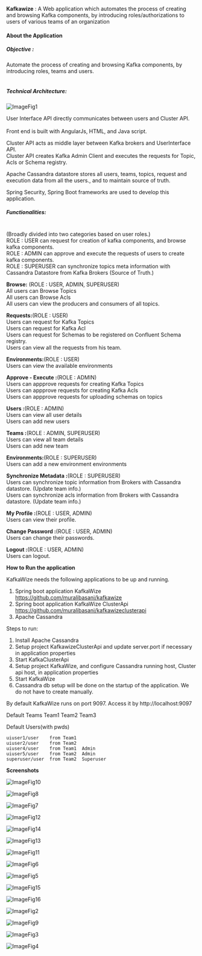 <b>Kafkawize</b> : A Web application which automates the process of creating and browsing Kafka components, by introducing  roles/authorizations to users of various teams of an organization

<h4>About the Application</h4> 

<h5>Objective :</h5>
Automate the process of creating and browsing Kafka components, by introducing roles, teams and users.<br><br>

<h5>Technical Architecture:</h5>

![ImageFig1](https://github.com/muralibasani/kafkawize/blob/master/screenshots/arch.png)


User Interface API directly communicates between users and Cluster API.<br><br>
Front end is built with AngularJs, HTML, and Java script.<br>

Cluster API acts as middle layer between Kafka brokers and UserInterface API.<br>
Cluster API creates Kafka Admin Client and executes the requests for Topic, Acls or Schema registry.<br>

Apache Cassandra datastore stores all users, teams, topics, request and execution data from all the users., and to maintain source of truth.<br>

Spring Security, Spring Boot frameworks are used to develop this application.<br>

<h5>Functionalities:</h5><br> (Broadly divided into two categories based on user roles.)<br>
ROLE : USER  can request for creation of kafka components, and browse kafka components.<br>
ROLE : ADMIN  can approve and execute the requests of users to create kafka components.<br>
ROLE : SUPERUSER can synchronize topics meta information with Cassandra Datastore from Kafka Brokers (Source of Truth.)<br>

<b>Browse:</b> (ROLE : USER, ADMIN, SUPERUSER)<br>
All users can Browse Topics<br>
All users can Browse Acls<br>
All users can view the producers and consumers of all topics. <br>

<b>Requests:</b>(ROLE : USER)<br>
Users can request for Kafka Topics <br>
Users can request for Kafka Acl <br>
Users can request for Schemas to be registered on Confluent Schema registry. <br>
Users can view all the requests from his team. <br>

<b>Environments:</b>(ROLE : USER)<br>
Users can view the available environments <br>

<b>Approve - Execute :</b>(ROLE : ADMIN)<br>
Users can appprove requests for creating Kafka Topics <br>
Users can appprove requests for creating Kafka Acls <br>
Users can appprove requests for uploading schemas on topics<br>

<b>Users :</b>(ROLE : ADMIN)<br>
Users can view all user details <br>
Users can add new users <br>

<b>Teams :</b>(ROLE : ADMIN, SUPERUSER)<br>
Users can view all team details <br>
Users can add new team <br>

<b>Environments:</b>(ROLE : SUPERUSER)<br>
Users can add a new environment environments  <br>

<b>Synchronize Metadata :</b>(ROLE : SUPERUSER)<br>
Users can synchronize topic information from Brokers with Cassandra datastore. (Update team info.) <br>
Users can synchronize acls information from Brokers with Cassandra datastore. (Update team info.) <br>

<b>My Profile :</b>(ROLE : USER, ADMIN)<br>
Users can view their profile. <br>

<b>Change Password :</b>(ROLE : USER, ADMIN)<br>
Users can change their passwords. <br>

<b>Logout :</b>(ROLE : USER, ADMIN)<br>
Users can logout. <br>

<b>How to Run the application</b>

KafkaWize needs the following applications to be up and running.
1. Spring boot application KafkaWize https://github.com/muralibasani/kafkawize
2. Spring boot application KafkaWize ClusterApi https://github.com/muralibasani/kafkawizeclusterapi
3. Apache Cassandra

Steps to run:

1. Install Apache Cassandra
2. Setup project KafkawizeClusterApi and update server.port if necessary in application properties
3. Start KafkaClusterApi
4. Setup project KafkaWize, and configure Cassandra running host, Cluster api host, in application properties
5. Start KafkaWize
6. Cassandra db setup will be done on the startup of the application. We do not have to create manually.

By default KafkaWize runs on port 9097. Access it by http://localhost:9097

Default Teams
    Team1
    Team2
    Team3

Default Users(with pwds)
    
    uiuser1/user    from Team1
    uiuser2/user    from Team2
    uiuser4/user    from Team1  Admin
    uiuser5/user    from Team2  Admin
    superuser/user  from Team2  Superuser

<b>Screenshots</b>

![ImageFig10](https://github.com/muralibasani/kafkawize/blob/master/screenshots/login.JPG)

![ImageFig8](https://github.com/muralibasani/kafkawize/blob/master/screenshots/BrowseTopics.JPG)

![ImageFig7](https://github.com/muralibasani/kafkawize/blob/master/screenshots/BrowseAcls.JPG)

![ImageFig12](https://github.com/muralibasani/kafkawize/blob/master/screenshots/ProducersConsumers.JPG)

![ImageFig14](https://github.com/muralibasani/kafkawize/blob/master/screenshots/RequestTopic.JPG)

![ImageFig13](https://github.com/muralibasani/kafkawize/blob/master/screenshots/RequestACL.JPG)

![ImageFig11](https://github.com/muralibasani/kafkawize/blob/master/screenshots/MyRequests.JPG)

![ImageFig6](https://github.com/muralibasani/kafkawize/blob/master/screenshots/ApproveTopics.JPG)

![ImageFig5](https://github.com/muralibasani/kafkawize/blob/master/screenshots/ApproveACL.JPG)

![ImageFig15](https://github.com/muralibasani/kafkawize/blob/master/screenshots/SynchronizeAcls.JPG)

![ImageFig16](https://github.com/muralibasani/kafkawize/blob/master/screenshots/SynchronizeTopics.JPG)

![ImageFig2](https://github.com/muralibasani/kafkawize/blob/master/screenshots/AddCluster.JPG)

![ImageFig9](https://github.com/muralibasani/kafkawize/blob/master/screenshots/Environments.JPG)

![ImageFig3](https://github.com/muralibasani/kafkawize/blob/master/screenshots/AddTeam.JPG)

![ImageFig4](https://github.com/muralibasani/kafkawize/blob/master/screenshots/AddUser.JPG)
